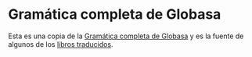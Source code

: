 # Gramática completa de Globasa

Esta es una copia de la [Gramática completa de Globasa](https://xwexi.globasa.net/spa/gramati) y es la fuente de algunos de los [libros traducidos](/gramati-fe-globasa/).

[^1]: En la medida posible según la ley, el equipo de Globasa ha renunciado a todos los derechos de autor y derechos relacionados o conexos al sitio web.
